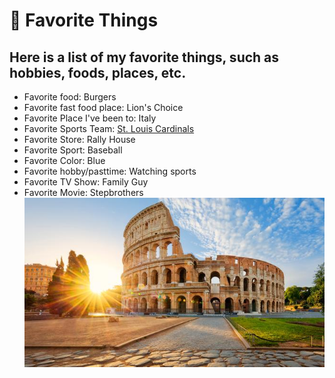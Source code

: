 # 👋 Favorite Things
## Here is a list of my favorite things, such as hobbies, foods, places, etc.
* Favorite food: Burgers
* Favorite fast food place: Lion's Choice
* Favorite Place I've been to: Italy
* Favorite Sports Team: [St. Louis Cardinals](https://www.mlb.com/cardinals)
* Favorite Store: Rally House
* Favorite Sport: Baseball
* Favorite Color: Blue
* Favorite hobby/pasttime: Watching sports
* Favorite TV Show: Family Guy
* Favorite Movie: Stepbrothers
<br>![italy](italy.jpg)
